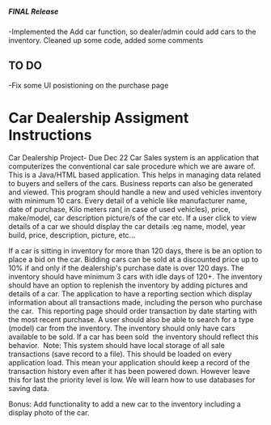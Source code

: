 ##### FINAL Release #####

-Implemented the Add car function, so dealer/admin could add cars to the inventory.
Cleaned up some code, added some comments

## TO DO ###

-Fix some UI posistioning on the purchase page


# Car Dealership Assigment Instructions

Car Dealership Project- Due Dec 22
Car Sales system is an application that computerizes the conventional car sale procedure which we are aware of. This is a Java/HTML based application. This helps in managing data related to buyers and sellers of the cars. Business reports can also be generated and viewed.
This program should handle a new and used vehicles inventory with minimum 10 cars. Every detail of a vehicle like manufacturer name, date of purchase, Kilo meters ran( in case of used vehicles), price, make/model, car description picture/s of the car etc.
If a user click to view details of a car we should display the car details :eg
name, model, year build, price, description, picture, etc...

If a car is sitting in inventory for more than 120 days, there is be an option to place a bid on the car.
Bidding cars can be sold at a discounted price up to 10% if and only if the dealership's purchase date is over 120 days.
The inventory should have minimum 3 cars with idle days of 120+.
The inventory should have an option to replenish the inventory by adding pictures and details of a car.
The application to have a reporting section which display information about all transactions made, including the person who purchase the car. 
This reporting page should order transaction by date starting with the most recent purchase.
A user should also be able to search for a type (model) car from the inventory.
The inventory should only have cars available to be sold. If a car has been sold 
the inventory should reflect this behavior. 
Note:
This system should have local storage of all sale transactions (save record to a file).
This should be loaded on every application load. This mean your application should keep a record of the transaction history even after it has been powered down. However leave this for last the priority level is low. We will learn how to use databases for saving data.

Bonus:
Add functionality to add a new car to the inventory including a display photo of the car. 
